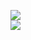 [![](https://img.shields.io/badge/Made%20With-Github%20Spray-lightgrey.svg?style=for-the-badge&logo=github)](https://github.com/Annihil/github-spray#28823)  
[![](https://i.imgur.com/2DrTn0Z.gif)](https://github.com/Annihil/github-spray)